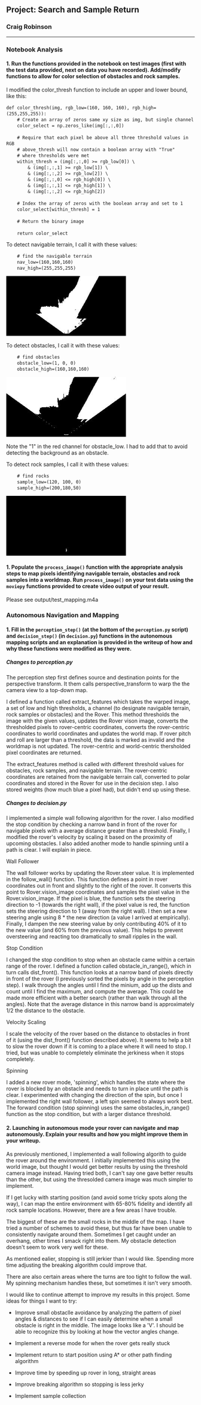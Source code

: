 ## Project: Search and Sample Return
### Craig Robinson

---


[//]: # (Image References)

[image1]: ./output/warped_threshed_navigable.jpg
[image2]: ./output/warped_threshed_obstacle.jpg
[image3]: ./output/warped_threshed_rock.jpg


### Notebook Analysis
#### 1. Run the functions provided in the notebook on test images (first with the test data provided, next on data you have recorded). Add/modify functions to allow for color selection of obstacles and rock samples.

I modified the color_thresh function to include an upper and lower bound, like this:

~~~~
def color_thresh(img, rgb_low=(160, 160, 160), rgb_high=(255,255,255)):
    # Create an array of zeros same xy size as img, but single channel
    color_select = np.zeros_like(img[:,:,0])

    # Require that each pixel be above all three threshold values in RGB
    # above_thresh will now contain a boolean array with "True"
    # where thresholds were met
    within_thresh = (img[:,:,0] >= rgb_low[0]) \
        & (img[:,:,1] >= rgb_low[1]) \
        & (img[:,:,2] >= rgb_low[2]) \
        & (img[:,:,0] <= rgb_high[0]) \
        & (img[:,:,1] <= rgb_high[1]) \
        & (img[:,:,2] <= rgb_high[2])

    # Index the array of zeros with the boolean array and set to 1
    color_select[within_thresh] = 1

    # Return the binary image

    return color_select    
~~~~

To detect navigable terrain, I call it with these values:

~~~~
    # find the navigable terrain
    nav_low=(160,160,160)
    nav_high=(255,255,255)
~~~~


![Navigable Terrain][image1]

To detect obstacles, I call it with these values:

~~~~
    # find obstacles
    obstacle_low=(1, 0, 0)
    obstacle_high=(160,160,160)
~~~~

![Obstacles][image2]

Note the "1" in the red channel for obstacle_low. I had to add that to avoid detecting the background as an obstacle.

To detect rock samples, I call it with these values:

~~~~
    # find rocks
    sample_low=(120, 100, 0)
    sample_high=(200,180,50)
~~~~
    
![Rock Samples][image3]

#### 1. Populate the `process_image()` function with the appropriate analysis steps to map pixels identifying navigable terrain, obstacles and rock samples into a worldmap.  Run `process_image()` on your test data using the `moviepy` functions provided to create video output of your result.

Please see output/test_mapping.m4a

### Autonomous Navigation and Mapping

#### 1. Fill in the `perception_step()` (at the bottom of the `perception.py` script) and `decision_step()` (in `decision.py`) functions in the autonomous mapping scripts and an explanation is provided in the writeup of how and why these functions were modified as they were.

##### Changes to perception.py

The perception step first defines source and destination points for the perspective transform. It them calls perspective_transform to warp the the camera view to a top-down map.

I defined a function called extract_features which takes the warped image, a set of low and high thresholds, a channel (to designate navigable terrain, rock samples or obstacles) and the Rover. This method thresholds the image with the given values, updates the Rover vison image, converts the thresholded pixels to rover-centric coordinates, converts the rover-centric coordinates to world coordinates and updates the world map. If rover pitch and roll are larger than a threshold, the data is marked as invalid and the worldmap is not updated. The rover-centric and world-centric thersholded pixel coordinates are returned.

The extract_features method is called with different threshold values for obstacles, rock samples, and navigable terrain. The rover-centric coordinates are retained from the navigable terrain call, converted to polar coordinates and stored in the Rover for use in the decision step. I also stored weights (how much blue a pixel had), but didn't end up using these.

##### Changes to decision.py

I implemented a simple wall following algorithm for the rover. I also modified the stop condition by checking a narrow band in front of the rover for navigable pixels with a average distance greater than a threshold. Finally, I modified the rover's velocity by scaling it based on the proximity of upcoming obstacles. I also added another mode to handle spinning until a path is clear. I will explain in piece.

Wall Follower

The wall follower works by updating the Rover.steer value. It is implemented in the follow\_wall() function. This function defines a point in rover coordinates out in front and slightly to the right of the rover. It converts this point to Rover.vision\_image coordinates and samples the pixel value in the Rover.vision\_image. If the pixel is blue, the function sets the steering direction to -1 (towards the right wall), if the pixel value is red, the function sets the steering direction to 1 (away from the right wall). I then set a new steering angle using 8 * the new direction (a value I arrived at empirically). Finally, I dampen the new steering value by only contributing 40% of it to the new value (and 60% from the previous value). This helps to prevent oversteering and reacting too dramatically to small ripples in the wall.

Stop Condition

I changed the stop condition to stop when an obstacle came within a certain range of the rover. I defined a function called obstacle\_in\_range(), which in turn calls dist_front(). This function looks at a narrow band of pixels directly in front of the rover (I previously sorted the pixels by angle in the perception step). I walk through the angles until I find the minium, add up the dists and count until I find the maximum, and compute the average. This could be made more efficient with a better search (rather than walk through all the angles). Note that the average distance in this narrow band is approximately 1/2 the distance to the obstacle.

Velocity Scaling

I scale the velocity of the rover based on the distance to obstacles in front of it (using the dist\_front() function described above). It seems to help a bit to slow the rover down if it is coming to a place where it will need to stop. I tried, but was unable to completely eliminate the jerkiness when it stops completely.

Spinning

I added a new rover mode, 'spinning', which handles the state where the rover is blocked by an obstacle and needs to turn in place until the path is clear. I experimented with changing the direction of the spin, but once I implemented the right wall follower, a left spin seemed to always work best. The forward condition (stop spinning) uses the same obstacles\_in\_range() function as the stop condition, but with a larger distance threshold.

#### 2. Launching in autonomous mode your rover can navigate and map autonomously.  Explain your results and how you might improve them in your writeup.

As previously mentioned, I implemented a wall following algorith to guide the rover around the environment. I initially implemented this using the world image, but thought I would get better results by using the threshold camera image instead. Having tried both, I can't say one gave better results than the other, but using the thresolded camera image was much simpler to implement.

If I get lucky with starting position (and avoid some tricky spots along the way), I can map the entire environment with 65-80% fidelity and identify all rock sample locations. However, there are a few areas I have trouble. 

The biggest of these are the small rocks in the middle of the map. I have tried a number of schemes to avoid these, but thus far have been unable to consistently navigate around them. Sometimes I get caught under an overhang, other times I smack right into them. My obstacle detection doesn't seem to work very well for these.

As mentioned ealier, stopping is still jerkier than I would like. Spending more time adjusting the breaking algorithm could improve that.

There are also certain areas where the turns are too tight to follow the wall. My spinning mechanism handles these, but sometimes it isn't very smooth.

I would like to continue attempt to improve my results in this project. Some ideas for things I want to try:

 * Improve small obstaclle avoidance by analyzing the pattern of pixel angles & distances to see if I can easily determine when a small obstacle is right in the middle. The image looks like a 'V'. I should be able to recognize this by looking at how the vector angles change.

 * Implement a reverse mode for when the rover gets really stuck

 * Implement return to start position using A\* or other path finding algorithm

 * Improve time by speeding up rover in long, straight areas

 * Improve breaking algorithm so stopping is less jerky

 * Implement sample collection


